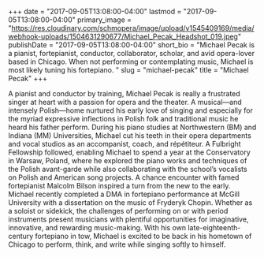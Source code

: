 +++
date = "2017-09-05T13:08:00-04:00"
lastmod = "2017-09-05T13:08:00-04:00"
primary_image = "https://res.cloudinary.com/schmopera/image/upload/v1545409169/media/webhook-uploads/1504631290677/Michael_Pecak_Headshot_019.jpeg"
publishDate = "2017-09-05T13:08:00-04:00"
short_bio = "Michael Pecak is a pianist, fortepianist, conductor, collaborator, scholar, and avid opera-lover based in Chicago. When not performing or contemplating music, Michael is most likely tuning his fortepiano. "
slug = "michael-pecak"
title = "Michael Pecak"
+++

A pianist and conductor by training, Michael Pecak is really a frustrated singer at heart with a passion for opera and the theater. A musical—and intensely Polish—home nurtured his early love of singing and especially for the myriad expressive inflections in Polish folk and traditional music he heard his father perform. During his piano studies at Northwestern (BM) and Indiana (MM) Universities, Michael cut his teeth in their opera departments and vocal studios as an accompanist, coach, and répétiteur. A Fulbright Fellowship followed, enabling Michael to spend a year at the Conservatory in Warsaw, Poland, where he explored the piano works and techniques of the Polish avant-garde while also collaborating with the school’s vocalists on Polish and American song projects. A chance encounter with famed fortepianist Malcolm Bilson inspired a turn from the new to the early. Michael recently completed a DMA in fortepiano performance at McGill University with a dissertation on the music of Fryderyk Chopin. Whether as a soloist or sidekick, the challenges of performing on or with period instruments present musicians with plentiful opportunities for imaginative, innovative, and rewarding music-making. With his own late-eighteenth-century fortepiano in tow, Michael is excited to be back in his hometown of Chicago to perform, think, and write while singing softly to himself.
